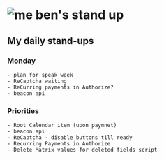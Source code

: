 # ![me](https://avatars2.githubusercontent.com/u/5232044?s=50&v=4) ben's stand up

## My daily stand-ups

### Monday
   
    - plan for speak week
    - ReCaptcha waiting
    - ReCurring payments in Authorize?
    - beacon api
    
### Priorities 
   
    - Root Calendar item (upon paymnet)
    - beacon api
    - ReCaptcha - disable buttons till ready
    - Recurring Payments in Authorize
    - Delete Matrix values for deleted fields script
